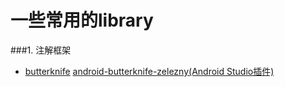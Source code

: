 # 一些常用的library
###1. 注解框架
* [butterknife](https://github.com/JakeWharton/butterknife)               [android-butterknife-zelezny(Android Studio插件)](https://github.com/avast/android-butterknife-zelezny)
